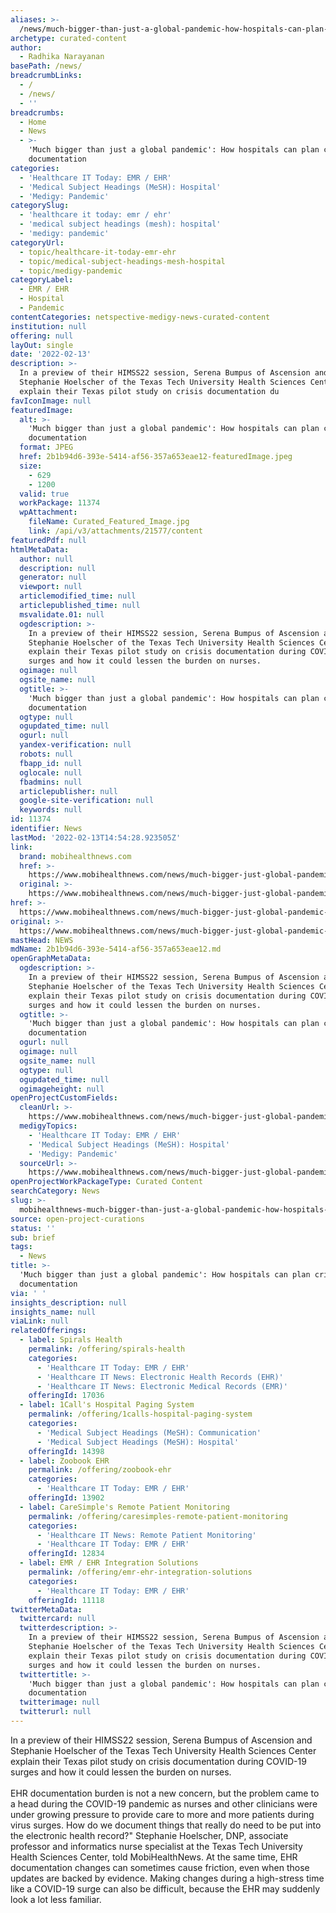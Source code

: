 ```yaml
---
aliases: >-
  /news/much-bigger-than-just-a-global-pandemic-how-hospitals-can-plan-crisis-ehr-documentation
archetype: curated-content
author:
  - Radhika Narayanan
basePath: /news/
breadcrumbLinks:
  - /
  - /news/
  - ''
breadcrumbs:
  - Home
  - News
  - >-
    'Much bigger than just a global pandemic': How hospitals can plan crisis EHR
    documentation
categories:
  - 'Healthcare IT Today: EMR / EHR'
  - 'Medical Subject Headings (MeSH): Hospital'
  - 'Medigy: Pandemic'
categorySlug:
  - 'healthcare it today: emr / ehr'
  - 'medical subject headings (mesh): hospital'
  - 'medigy: pandemic'
categoryUrl:
  - topic/healthcare-it-today-emr-ehr
  - topic/medical-subject-headings-mesh-hospital
  - topic/medigy-pandemic
categoryLabel:
  - EMR / EHR
  - Hospital
  - Pandemic
contentCategories: netspective-medigy-news-curated-content
institution: null
offering: null
layOut: single
date: '2022-02-13'
description: >-
  In a preview of their HIMSS22 session, Serena Bumpus of Ascension and
  Stephanie Hoelscher of the Texas Tech University Health Sciences Center
  explain their Texas pilot study on crisis documentation du
favIconImage: null
featuredImage:
  alt: >-
    'Much bigger than just a global pandemic': How hospitals can plan crisis EHR
    documentation
  format: JPEG
  href: 2b1b94d6-393e-5414-af56-357a653eae12-featuredImage.jpeg
  size:
    - 629
    - 1200
  valid: true
  workPackage: 11374
  wpAttachment:
    fileName: Curated_Featured_Image.jpg
    link: /api/v3/attachments/21577/content
featuredPdf: null
htmlMetaData:
  author: null
  description: null
  generator: null
  viewport: null
  articlemodified_time: null
  articlepublished_time: null
  msvalidate.01: null
  ogdescription: >-
    In a preview of their HIMSS22 session, Serena Bumpus of Ascension and
    Stephanie Hoelscher of the Texas Tech University Health Sciences Center
    explain their Texas pilot study on crisis documentation during COVID-19
    surges and how it could lessen the burden on nurses.
  ogimage: null
  ogsite_name: null
  ogtitle: >-
    'Much bigger than just a global pandemic': How hospitals can plan crisis EHR
    documentation
  ogtype: null
  ogupdated_time: null
  ogurl: null
  yandex-verification: null
  robots: null
  fbapp_id: null
  oglocale: null
  fbadmins: null
  articlepublisher: null
  google-site-verification: null
  keywords: null
id: 11374
identifier: News
lastMod: '2022-02-13T14:54:28.923505Z'
link:
  brand: mobihealthnews.com
  href: >-
    https://www.mobihealthnews.com/news/much-bigger-just-global-pandemic-how-hospitals-can-plan-crisis-ehr-documentation
  original: >-
    https://www.mobihealthnews.com/news/much-bigger-just-global-pandemic-how-hospitals-can-plan-crisis-ehr-documentation
href: >-
  https://www.mobihealthnews.com/news/much-bigger-just-global-pandemic-how-hospitals-can-plan-crisis-ehr-documentation
original: >-
  https://www.mobihealthnews.com/news/much-bigger-just-global-pandemic-how-hospitals-can-plan-crisis-ehr-documentation
mastHead: NEWS
mdName: 2b1b94d6-393e-5414-af56-357a653eae12.md
openGraphMetaData:
  ogdescription: >-
    In a preview of their HIMSS22 session, Serena Bumpus of Ascension and
    Stephanie Hoelscher of the Texas Tech University Health Sciences Center
    explain their Texas pilot study on crisis documentation during COVID-19
    surges and how it could lessen the burden on nurses.
  ogtitle: >-
    'Much bigger than just a global pandemic': How hospitals can plan crisis EHR
    documentation
  ogurl: null
  ogimage: null
  ogsite_name: null
  ogtype: null
  ogupdated_time: null
  ogimageheight: null
openProjectCustomFields:
  cleanUrl: >-
    https://www.mobihealthnews.com/news/much-bigger-just-global-pandemic-how-hospitals-can-plan-crisis-ehr-documentation
  medigyTopics:
    - 'Healthcare IT Today: EMR / EHR'
    - 'Medical Subject Headings (MeSH): Hospital'
    - 'Medigy: Pandemic'
  sourceUrl: >-
    https://www.mobihealthnews.com/news/much-bigger-just-global-pandemic-how-hospitals-can-plan-crisis-ehr-documentation
openProjectWorkPackageType: Curated Content
searchCategory: News
slug: >-
  mobihealthnews-much-bigger-than-just-a-global-pandemic-how-hospitals-can-plan-crisis-ehr-documentation
source: open-project-curations
status: ''
sub: brief
tags:
  - News
title: >-
  'Much bigger than just a global pandemic': How hospitals can plan crisis EHR
  documentation
via: ' '
insights_description: null
insights_name: null
viaLink: null
relatedOfferings:
  - label: Spirals Health
    permalink: /offering/spirals-health
    categories:
      - 'Healthcare IT Today: EMR / EHR'
      - 'Healthcare IT News: Electronic Health Records (EHR)'
      - 'Healthcare IT News: Electronic Medical Records (EMR)'
    offeringId: 17036
  - label: 1Call's Hospital Paging System
    permalink: /offering/1calls-hospital-paging-system
    categories:
      - 'Medical Subject Headings (MeSH): Communication'
      - 'Medical Subject Headings (MeSH): Hospital'
    offeringId: 14398
  - label: Zoobook EHR
    permalink: /offering/zoobook-ehr
    categories:
      - 'Healthcare IT Today: EMR / EHR'
    offeringId: 13902
  - label: CareSimple's Remote Patient Monitoring
    permalink: /offering/caresimples-remote-patient-monitoring
    categories:
      - 'Healthcare IT News: Remote Patient Monitoring'
      - 'Healthcare IT Today: EMR / EHR'
    offeringId: 12834
  - label: EMR / EHR Integration Solutions
    permalink: /offering/emr-ehr-integration-solutions
    categories:
      - 'Healthcare IT Today: EMR / EHR'
    offeringId: 11118
twitterMetaData:
  twittercard: null
  twitterdescription: >-
    In a preview of their HIMSS22 session, Serena Bumpus of Ascension and
    Stephanie Hoelscher of the Texas Tech University Health Sciences Center
    explain their Texas pilot study on crisis documentation during COVID-19
    surges and how it could lessen the burden on nurses.
  twittertitle: >-
    'Much bigger than just a global pandemic': How hospitals can plan crisis EHR
    documentation
  twitterimage: null
  twitterurl: null
---
```

<p>In a preview of their HIMSS22 session, Serena Bumpus of Ascension and Stephanie Hoelscher of the Texas Tech University Health Sciences Center explain their Texas pilot study on crisis documentation during COVID-19 surges and how it could lessen the burden on nurses.<br><br>EHR documentation burden is not a new concern, but the problem came to a head during the COVID-19 pandemic as nurses and other clinicians were under growing pressure to provide care to more and more patients during virus surges.
How do we document things that really do need to be put into the electronic health record?" Stephanie Hoelscher, DNP, associate professor and informatics nurse specialist at the Texas Tech University Health Sciences Center, told MobiHealthNews.
At the same time, EHR documentation changes can sometimes cause friction, even when those updates are backed by evidence.
Making changes during a high-stress time like a COVID-19 surge can also be difficult, because the EHR may suddenly look a lot less familiar.</p>